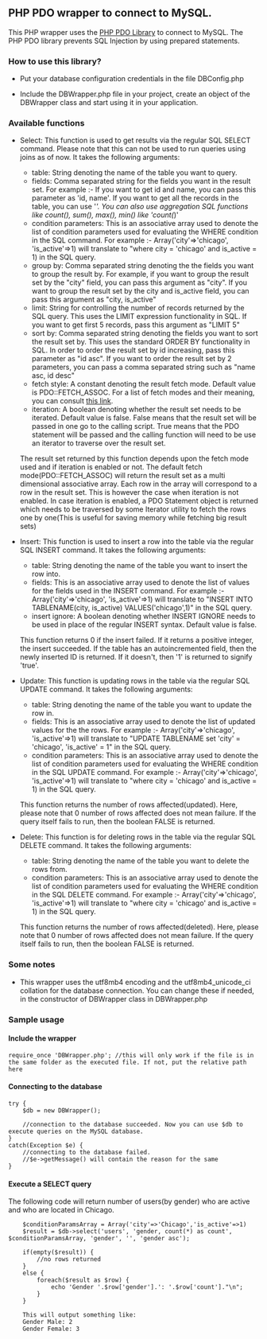 ## PHP PDO wrapper to connect to MySQL.

This PHP wrapper uses the [PHP PDO Library](http://php.net/manual/en/book.pdo.php) to connect to MySQL. The PHP PDO library prevents SQL Injection by using prepared statements.

### How to use this library?

* Put your database configuration credentials in the file DBConfig.php

* Include the DBWrapper.php file in your project, create an object of the DBWrapper class and start using it in your application.

### Available functions

* Select: This function is used to get results via the regular SQL SELECT command. Please note that this can not be used to run queries using joins as of now. It takes the following arguments:

    * table: String denoting the name of the table you want to query.
    * fields: Comma separated string for the fields you want in the result set. For example :- If you want to get id and name, you can pass this parameter as 'id, name'. If you want to get all the records in the table, you can use '*'. You can also use aggregation SQL functions like count(), sum(), max(), min() like 'count(*)'
    * condition parameters: This is an associative array used to denote the list of condition parameters used for evaluating the WHERE condition in the SQL command. For example :- Array('city'=>'chicago', 'is_active'=>1) will translate to "where city = 'chicago' and is_active = 1) in the SQL query.
    * group by: Comma separated string denoting the the fields you want to group the result by. For example, if you want to group the result set by the "city" field, you can pass this argument as "city". If you want to group the result set by the city and is_active field, you can pass this argument as "city, is_active"
    * limit: String for controlling the number of records returned by the SQL query. This uses the LIMIT expression functionality in SQL. If you want to get first 5 records, pass this argument as "LIMIT 5"
    * sort by: Comma separated string denoting the fields you want to sort the result set by. This uses the standard ORDER BY functionality in SQL. In order to order the result set by id increasing, pass this parameter as "id asc". If you want to order the result set by 2 parameters, you can pass a comma separated string such as "name asc, id desc"
    * fetch style: A constant denoting the result fetch mode. Default value is PDO::FETCH_ASSOC. For a list of fetch modes and their meaning, you can consult [this link](http://php.net/manual/en/pdostatement.fetch.php).
    * iteration: A boolean denoting whether the result set needs to be iterated. Default value is false. False means that the result set will be passed in one go to the calling script. True means that the PDO statement will be passed and the calling function will need to be use an iterator to traverse over the result set.
    
    The result set returned by this function depends upon the fetch mode used and if iteration is enabled or not. The default fetch mode(PDO::FETCH_ASSOC) will return the result set as a multi dimensional associative array. Each row in the array will correspond to a row in the result set. This is however the case when iteration is not enabled. In case iteration is enabled, a PDO Statement object is returned which needs to be traversed by some Iterator utility to fetch the rows one by one(This is useful for saving memory while fetching big result sets)
    
* Insert: This function is used to insert a row into the table via the regular SQL INSERT command. It takes the following arguments:

    * table: String denoting the name of the table you want to insert the row into.
    * fields: This is an associative array used to denote the list of values for the fields used in the INSERT command. For example :- Array('city'=>'chicago', 'is_active'=>1) will translate to "INSERT INTO TABLENAME(city, is_active) VALUES('chicago',1)" in the SQL query.
    * insert ignore: A boolean denoting whether INSERT IGNORE needs to be used in place of the regular INSERT syntax. Default value is false.
    
    This function returns 0 if the insert failed. If it returns a positive integer, the insert succeeded. If the table has an autoincremented field, then the newly inserted ID is returned. If it doesn't, then '1' is returned to signify 'true'.
    
* Update: This function is updating rows in the table via the regular SQL UPDATE command. It takes the following arguments:

    * table: String denoting the name of the table you want to update the row in.
    * fields: This is an associative array used to denote the list of updated values for the the rows. For example :- Array('city'=>'chicago', 'is_active'=>1) will translate to "UPDATE TABLENAME set 'city' = 'chicago', 'is_active' = 1" in the SQL query.
    * condition parameters: This is an associative array used to denote the list of condition parameters used for evaluating the WHERE condition in the SQL UPDATE command. For example :- Array('city'=>'chicago', 'is_active'=>1) will translate to "where city = 'chicago' and is_active = 1) in the SQL query.
    
    This function returns the number of rows affected(updated). Here, please note that 0 number of rows affected does not mean failure. If the query itself fails to run, then the boolean FALSE is returned.
    
* Delete: This function is for deleting rows in the table via the regular SQL DELETE command. It takes the following arguments:

    * table: String denoting the name of the table you want to delete the rows from.
    * condition parameters: This is an associative array used to denote the list of condition parameters used for evaluating the WHERE condition in the SQL DELETE command. For example :- Array('city'=>'chicago', 'is_active'=>1) will translate to "where city = 'chicago' and is_active = 1) in the SQL query.
    
    This function returns the number of rows affected(deleted). Here, please note that 0 number of rows affected does not mean failure. If the query itself fails to run, then the boolean FALSE is returned.
    

### Some notes

* This wrapper uses the utf8mb4 encoding and the utf8mb4_unicode_ci collation for the database connection. You can change these if needed, in the constructor of DBWrapper class in DBWrapper.php

### Sample usage

#### Include the wrapper

```
require_once 'DBWrapper.php'; //this will only work if the file is in the same folder as the executed file. If not, put the relative path here
```

#### Connecting to the database

```
try {
    $db = new DBWrapper();

    //connection to the database succeeded. Now you can use $db to execute queries on the MySQL database.
}
catch(Exception $e) {
    //connecting to the database failed.
    //$e->getMessage() will contain the reason for the same
}
```

#### Execute a SELECT query

The following code will return number of users(by gender) who are active and who are located in Chicago.

```
    $conditionParamsArray = Array('city'=>'Chicago','is_active'=>1)
    $result = $db->select('users', 'gender, count(*) as count', $conditionParamsArray, 'gender', '', 'gender asc');
    
    if(empty($result)) {
        //no rows returned
    }
    else {
        foreach($result as $row) {
            echo 'Gender '.$row['gender'].': '.$row['count']."\n";
        }
    }
    
    This will output something like:
    Gender Male: 2
    Gender Female: 3
```
